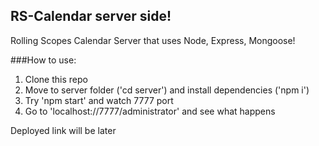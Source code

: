 ## RS-Calendar server side!

Rolling Scopes Calendar Server that uses Node, Express, Mongoose!

###How to use:
 1. Clone this repo
 2. Move to server folder ('cd server') and install dependencies ('npm i')
 3. Try 'npm start' and watch 7777 port
 4. Go to 'localhost://7777/administrator' and see what happens

Deployed link will be later
